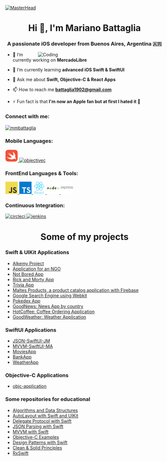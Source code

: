 [![MasterHead](https://uncle.today/img/jumbo_howto_signupappledeveloperaccount.jpg)](https://marianobattaglia.io)
<h1 align="center">Hi 👋, I'm Mariano Battaglia</h1>
<h3 align="center">A passionate iOS developer from Buenos Aires, Argentina 🇦🇷</h3>
<img align="right" alt="Coding" width=400 src="https://cdn.dribbble.com/users/1162077/screenshots/3848914/programmer.gif">

- 🔭 I’m currently working on **MercadoLibre**

- 🌱 I’m currently learning **advanced iOS Swift & SwiftUI**

- 💬 Ask me about **Swift, Objective-C & React Apps**

- 📫 How to reach me **battaglia1902@gmail.com**

- ⚡ Fun fact is that **I'm now an Apple fan but at first I hated it 🙈**

<h3 align="left">Connect with me:</h3>
<p align="left">
<a href="https://linkedin.com/in/mmbattaglia" target="blank"><img align="center" src="https://raw.githubusercontent.com/rahuldkjain/github-profile-readme-generator/master/src/images/icons/Social/linked-in-alt.svg" alt="mmbattaglia" height="30" width="40" /></a>
</p>

<h3 align="left">Mobile Languages:</h3>
<p align="left"> 
  <a href="https://developer.apple.com/swift/" target="_blank" rel="noreferrer"> 
    <img src="https://raw.githubusercontent.com/devicons/devicon/master/icons/swift/swift-original.svg" alt="swift" width="40" height="40"/> 
  </a>
  <a href="https://developer.apple.com/library/archive/documentation/Cocoa/Conceptual/ProgrammingWithObjectiveC/Introduction/Introduction.html" target="_blank" rel="noreferrer"> 
    <img src="https://www.vectorlogo.zone/logos/apple_objectivec/apple_objectivec-icon.svg" alt="objectivec" width="40" height="40"/> 
  </a>
</p>

<h3 align="left">FrontEnd Languages & Tools:</h3>
<p align="left"> 
  <a href="https://developer.mozilla.org/en-US/docs/Web/JavaScript" target="_blank" rel="noreferrer"> 
    <img src="https://raw.githubusercontent.com/devicons/devicon/master/icons/javascript/javascript-original.svg" alt="javascript" width="40" height="40"/> 
  </a>
  <a href="https://www.typescriptlang.org/" target="_blank" rel="noreferrer"> 
    <img src="https://raw.githubusercontent.com/devicons/devicon/master/icons/typescript/typescript-original.svg" alt="typescript" width="40" height="40"/> 
  </a>
  <a href="https://reactjs.org/" target="_blank" rel="noreferrer"> 
    <img src="https://raw.githubusercontent.com/devicons/devicon/master/icons/react/react-original-wordmark.svg" alt="react" width="40" height="40"/> 
  </a>
  <a href="https://nodejs.org" target="_blank" rel="noreferrer"> 
    <img src="https://raw.githubusercontent.com/devicons/devicon/master/icons/nodejs/nodejs-original-wordmark.svg" alt="nodejs" width="40" height="40"/> 
  </a>
  <a href="https://expressjs.com" target="_blank" rel="noreferrer"> 
    <img src="https://raw.githubusercontent.com/devicons/devicon/master/icons/express/express-original-wordmark.svg" alt="express" width="40" height="40"/> 
  </a>
</p>

<h3 align="left">Continuous Integration:</h3>
<p align="left"> 
  <a href="https://circleci.com" target="_blank" rel="noreferrer"> 
    <img src="https://www.vectorlogo.zone/logos/circleci/circleci-icon.svg" alt="circleci" width="40" height="40"/> 
  </a> 
  <a href="https://www.jenkins.io" target="_blank" rel="noreferrer"> 
    <img src="https://www.vectorlogo.zone/logos/jenkins/jenkins-icon.svg" alt="jenkins" width="40" height="40"/> 
  </a> 
</p>

<h1 align="center">Some of my projects</h3>

<h3 align="left">Swift & UIKit Applications</h3>

- [Alkemy Project](https://github.com/marianobattaglia/alkemy-project)
- [Application for an NGO](https://github.com/marianobattaglia/ONG-App)
- [Not Bored App](https://github.com/marianobattaglia/NotBoredApp)
- [Rick and Morty App](https://github.com/marianobattaglia/rick-and-morty-app)
- [Trivia App](https://github.com/marianobattaglia/TriviaApp)
- [Maltes Products, a product catalog application with Firebase](https://github.com/marianobattaglia/maltes-products)
- [Google Search Engine using Webkit](https://github.com/marianobattaglia/GoogleWKWebView)
- [Pokedex App](https://github.com/marianobattaglia/pokedex-ios)
- [GoodNews: News App by country](https://github.com/marianobattaglia/GoodNews)
- [HotCoffee: Coffee Ordering Application](https://github.com/marianobattaglia/hotcoffee-ios)
- [GoodWeather: Weather Application](https://github.com/marianobattaglia/goodweather-ios)

<h3 align="left">SwiftUI Applications</h3>

- [JSON-SwiftUI-JM](https://github.com/marianobattaglia/JSON-SwiftUI-JM)
- [MVVM-SwiftUI-MA](https://github.com/marianobattaglia/swiftui-mvvm)
- [MoviesApp](https://github.com/marianobattaglia/movies-swiftui)
- [BankApp](https://github.com/marianobattaglia/bank-swiftui)
- [WeatherApp](https://github.com/marianobattaglia/weather-swiftui)

<h3 align="left">Objective-C Applications</h3>

- [objc-application](https://github.com/marianobattaglia/objc-application)

<h3 align="left">Some repositories for educational</h3>

- [Algorithms and Data Structures](https://github.com/marianobattaglia/algorithms-swift)
- [AutoLayout with Swift and UIKit](https://github.com/marianobattaglia/auto-layout)
- [Delegate Protocol with Swift](https://github.com/marianobattaglia/delegate-protocol-example)
- [JSON Parsing with Swift](https://github.com/marianobattaglia/json-parsing)
- [MVVM with Swift](https://github.com/marianobattaglia/mvvm-example)
- [Objective-C Examples](https://github.com/marianobattaglia/objc-examples)
- [Design Patterns with Swift](https://github.com/marianobattaglia/design-patterns-swift)
- [Clean & Solid Principles](https://github.com/marianobattaglia/clean-solid-principles)
- [RxSwift](https://github.com/marianobattaglia/RxSwift-examples)
